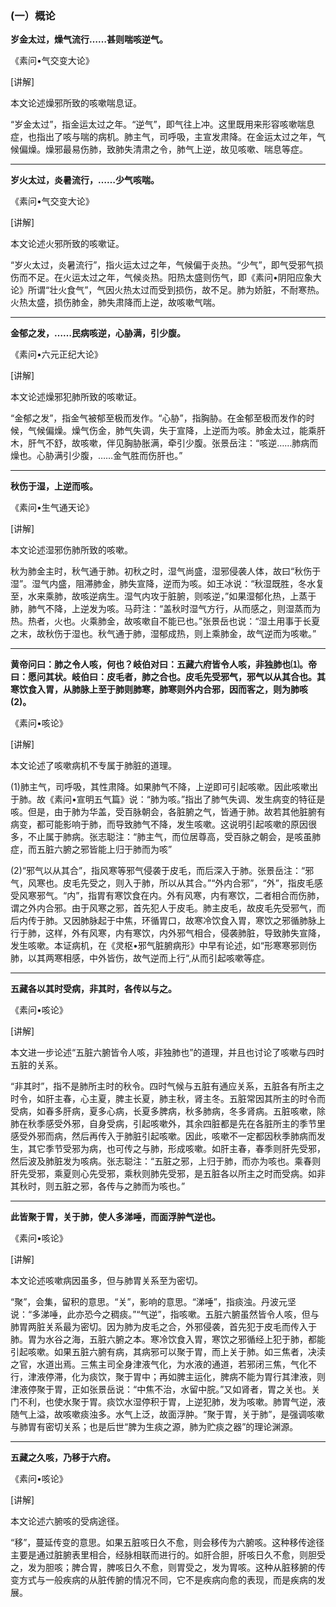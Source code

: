 ### (一）概论

**岁金太过，燥气流行……甚则喘咳逆气。**

​《素问•气交变大论》

[讲解]

本文论述燥邪所致的咳嗽喘息证。

“岁金太过”，指金运太过之年。“逆气”，即气往上冲。这里既用来形容咳嗽喘息症，也指出了咳与喘的病机。肺主气，司呼吸，主宣发肃降。在金运太过之年，气候偏燥。燥邪最易伤肺，致肺失清肃之令，肺气上逆，故见咳嗽、喘息等症。

* * *

**岁火太过，炎暑流行，……少气咳喘。**

​《素问•气交变大论》

[讲解]

本文论述火邪所致的咳嗽证。

“岁火太过，炎暑流行”，指火运太过之年，气候偏于炎热。“少气”，即气受邪气损伤而不足。在火运太过之年，气候炎热。阳热太盛则伤气，即《素问•阴阳应象大论》所谓“壮火食气”，气因火热太过而受到损伤，故不足。肺为娇脏，不耐寒热。火热太盛，损伤肺金，肺失肃降而上逆，故咳嗽气喘。

* * *

**金郁之发，……民病咳逆，心胁满，引少腹。**

​《素问•六元正纪大论》

[讲解]

本文论述燥邪犯肺所致的咳嗽证。

“金郁之发”，指金气被郁至极而发作。“心胁”，指胸胁。在金郁至极而发作的时候，气候偏燥。燥气伤金，肺气失调，失于宣降，上逆而为咳。肺金太过，能乘肝木，肝气不舒，故咳嗽，伴见胸胁胀满，牵引少腹。张景岳注：“咳逆……肺病而燥也。心胁满引少腹，……金气胜而伤肝也。”

* * *

**秋伤于湿，上逆而咳。**

​《素问•生气通天论》

[讲解]

本文论述湿邪伤肺所致的咳嗽。

秋为肺金主时，秋气通于肺。初秋之时，湿气尚盛，湿邪侵袭人体，故曰“秋伤于湿”。湿气内盛，阻滞肺金，肺失宣降，逆而为咳。如王冰说：“秋湿既胜，冬水复至，水来乘肺，故咳逆病生。湿气内攻于脏腑，则咳逆，”如果湿郁化热，上蒸于肺，肺气不降，上逆发为咳。马莳注：“盖秋时湿气方行，从而感之，则湿蒸而为热。热者，火也。火乘肺金，故咳嗽自不能已也。”张景岳也说：“湿土用事于长夏之末，故秋伤于湿也。秋气通于肺，湿郁成热，则上乘肺金，故气逆而为咳嗽。”

* * *

**黄帝问曰：肺之令人咳，何也？岐伯对曰：五藏六府皆令人咳，非独肺也⑴。帝曰：愿问其状。岐伯曰：皮毛者，肺之合也。皮毛先受邪气，邪气以从其合也。其寒饮食入胃，从肺脉上至于肺则肺寒，肺寒则外内合邪，因而客之，则为肺咳(2)。**

​《素问•咳论》

[讲解]

本文论述了咳嗽病机不专属于肺脏的道理。

(1)肺主气，司呼吸，其性肃降。如果肺气不降，上逆即可引起咳嗽。因此咳嗽出于肺。故《素问•宣明五气篇》说：“肺为咳。”指出了肺气失调、发生病变的特征是咳。但是，由于肺为华盖，受百脉朝会，各脏腑之气，皆通于肺。故若其他脏腑有病变，都可能影响于肺，而导致肺气不降，发生咳嗽。这说明引起咳嗽的原因很多，不止属于肺病。张志聪注：“肺主气，而位居尊高，受百脉之朝会，是咳虽肺症，而五脏六腑之邪皆能上归于肺而为咳”

(2)“邪气以从其合”，指风寒等邪气侵袭于皮毛，而后深入于肺。张景岳注：“邪气，风寒也。皮毛先受之，则入于肺，所以从其合。”“外内合邪”，“外”，指皮毛感受风寒邪气。“内”，指胃有寒饮食在内。外有风寒，内有寒饮，二者相合而伤肺，谓之外内合邪。由于风寒之邪，首先犯人于皮毛。肺主皮毛，故皮毛先受邪气，而后内传于肺。又因肺脉起于中焦，环循胃口，故寒冷饮食入胃，寒饮之邪循肺脉上行于肺，这样，外有风寒，内有寒饮，内外邪气相合，侵袭肺脏，导致肺失宣降，发生咳嗽。本证病机，在《灵枢•邪气脏腑病形》中早有论述，如“形寒寒邪则伤肺，以其两寒相感，中外皆伤，故气逆而上行“,从而引起咳嗽等症。

* * *

**五藏各以其时受病，非其时，各传以与之。**

​《素问•咳论》

[讲解]

本文进一步论述“五脏六腑皆令人咳，非独肺也”的道理，并且也讨论了咳嗽与四时五脏的关系。

“非其时”，指不是肺所主时的秋令。四时气候与五脏有通应关系，五脏各有所主之时令，如肝主春，心主夏，脾主长夏，肺主秋，肾主冬。五脏常因其所主的时令而受病，如春多肝病，夏多心病，长夏多脾病，秋多肺病，冬多肾病。五脏咳嗽，除肺在秋季感受外邪，自身受病，引起咳嗽外，其余四脏都是先在各脏所主的季节里感受外邪而病，然后再传入于肺脏引起咳嗽。因此，咳嗽不一定都因秋季肺病而发生，其它季节受邪为病，也可传之与肺，形成咳嗽。如肝主春，春季则肝先受邪，然后波及肺脏发为咳病。张志聪注：“五脏之邪，上归于肺，而亦为咳也。乘春则肝先受邪，乘夏则心先受邪，乘秋则肺先受邪，是五脏各以所主之时而受病。如非其秋时，则五脏之邪，各传与之肺而为咳也。”

* * *

**此皆聚于胃，关于肺，使人多涕唾，而面浮肿气逆也。**

​《素问•咳论》

[讲解]

本文论述咳嗽病因虽多，但与肺胃关系至为密切。

“聚”，会集，留积的意思。“关”，影响的意思。“涕唾”，指痰浊。丹波元坚说：“多涕唾，此亦恐今之稠痰。”“气逆”，指咳嗽。五脏六腑虽然皆令人咳，但与肺胃两脏关系最为密切。因为肺为皮毛之合，外邪侵袭，首先犯于皮毛而传入于肺。胃为水谷之海，五脏六腑之本。寒冷饮食入胃，寒饮之邪循经上犯于肺，都能引起咳嗽。如果五脏六腑有病，其病邪可以聚于胃，而上关于肺。如三焦者，决渎之官，水道出焉。三焦主司全身津液气化，为水液的通道，若邪闭三焦，气化不行，津液停滞，化为痰饮，聚于胃中；再如脾主运化，脾病不能为胃行其津液，则津液停聚于胃，正如张景岳说：“中焦不治，水留中脘。”又如肾者，胃之关也。关门不利，也使水聚于胃。痰饮水湿停积于胃，上逆犯肺，发为咳嗽。肺胃气逆，液随气上溢，故咳嗽痰浊多。水气上泛，故面浮肿。“聚于胃，关于肺”，是强调咳嗽与肺胃有密切关系；也是后世“脾为生痰之源，肺为贮痰之器”的理论渊源。

* * *

**五藏之久咳，乃移于六府。**

​《素问•咳论》

[讲解]

本文论述六腑咳的受病途径。

“移”，蔓延传变的意思。如果五脏咳日久不愈，则会移传为六腑咳。这种移传途径主要是通过脏腑表里相合，经脉相联而进行的。如肝合胆，肝咳日久不愈，则胆受之，发为胆咳；脾合胃，脾咳日久不愈，则胃受之，发为胃咳。这种从脏移腑的传变方式与一般疾病的从脏传腑的情况不同，它不是疾病向愈的表现，而是疾病的发展。

